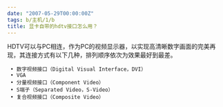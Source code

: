 ```yaml
---
date: "2007-05-29T00:00:00Z"
tags: b/主机/1/b
title: 显卡自带的hdtv接口怎么用？
---
```


HDTV可以与PC相连，作为PC的视频显示器，以实现高清晰数字画面的完美再现，其连接方式有以下几种，排列顺序依次为效果最好到最差。

     • 数字视频接口（Digital Visual Interface，DVI）
     • VGA
     • 分量视频接口（Component Video）
     • S端子（Separated Video，S-Video）
     • 复合视频接口（Composite Video）
